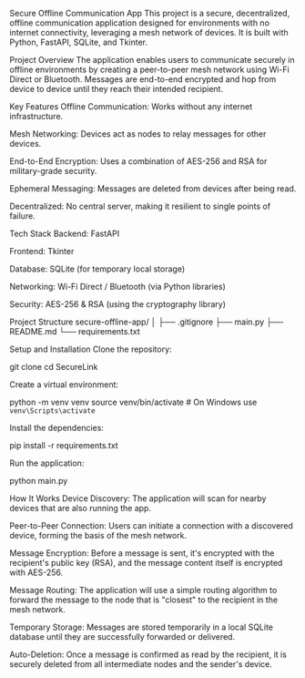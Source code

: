 Secure Offline Communication App
This project is a secure, decentralized, offline communication application designed for environments with no internet connectivity, leveraging a mesh network of devices. It is built with Python, FastAPI, SQLite, and Tkinter.

Project Overview
The application enables users to communicate securely in offline environments by creating a peer-to-peer mesh network using Wi-Fi Direct or Bluetooth. Messages are end-to-end encrypted and hop from device to device until they reach their intended recipient.

Key Features
Offline Communication: Works without any internet infrastructure.

Mesh Networking: Devices act as nodes to relay messages for other devices.

End-to-End Encryption: Uses a combination of AES-256 and RSA for military-grade security.

Ephemeral Messaging: Messages are deleted from devices after being read.

Decentralized: No central server, making it resilient to single points of failure.

Tech Stack
Backend: FastAPI

Frontend: Tkinter

Database: SQLite (for temporary local storage)

Networking: Wi-Fi Direct / Bluetooth (via Python libraries)

Security: AES-256 & RSA (using the cryptography library)

Project Structure
secure-offline-app/
│
├── .gitignore
├── main.py
├── README.md
└── requirements.txt

Setup and Installation
Clone the repository:

git clone <repository-url>
cd SecureLink

Create a virtual environment:

python -m venv venv
source venv/bin/activate  # On Windows use `venv\Scripts\activate`

Install the dependencies:

pip install -r requirements.txt

Run the application:

python main.py

How It Works
Device Discovery: The application will scan for nearby devices that are also running the app.

Peer-to-Peer Connection: Users can initiate a connection with a discovered device, forming the basis of the mesh network.

Message Encryption: Before a message is sent, it's encrypted with the recipient's public key (RSA), and the message content itself is encrypted with AES-256.

Message Routing: The application will use a simple routing algorithm to forward the message to the node that is "closest" to the recipient in the mesh network.

Temporary Storage: Messages are stored temporarily in a local SQLite database until they are successfully forwarded or delivered.

Auto-Deletion: Once a message is confirmed as read by the recipient, it is securely deleted from all intermediate nodes and the sender's device.